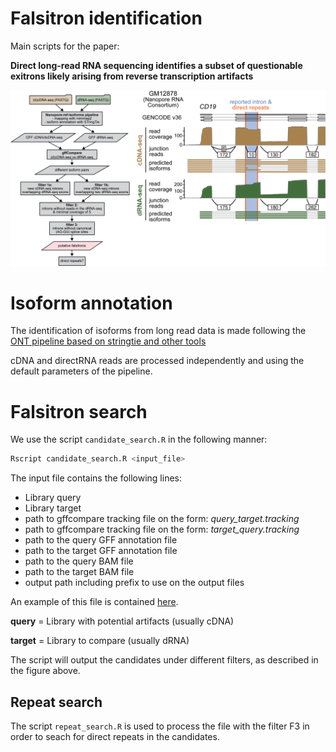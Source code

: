 # Falsitron identification 

Main scripts for the paper: 

**Direct long-read RNA sequencing identifies a subset of questionable exitrons likely arising from reverse transcription artifacts**


![Falsitron detection pipeline and example](./figures/pipeline.png)


Isoform annotation 
======================

The identification of isoforms from long read data is made following the [ONT pipeline based on stringtie and other tools](https://github.com/nanoporetech/pipeline-nanopore-ref-isoforms)

cDNA and directRNA reads are processed independently and using the default parameters of the pipeline. 

Falsitron search
================

We use the script `candidate_search.R` in the following manner: 

```bash
Rscript candidate_search.R <input_file>
```

The input file contains the following lines: 

- Library query 
- Library target
- path to gffcompare tracking file on the form: _query_target.tracking_
- path to gffcompare tracking file on the form: _target_query.tracking_
- path to the query GFF annotation file 
- path to the target GFF annotation file
- path to the query BAM file
- path to the target BAM file 
- output path including prefix to use on the output files

An example of this file is contained [here](data/example_input). 

**query** = Library with potential artifacts (usually cDNA)

**target** = Library to compare (usually dRNA)


The script will output the candidates under different filters, as described in the figure above. 


Repeat search
-------------------------------------

The script `repeat_search.R` is used to process the file with the filter F3 in order to seach for direct repeats in the candidates. 










